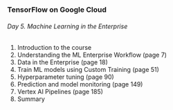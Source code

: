 ### TensorFlow on Google Cloud

###### Day 5. Machine Learning in the Enterprise

1. Introduction to the course
2. Understanding the ML Enterprise Workflow (page 7)
3. Data in the Enterprise (page 18)
4. Train ML models using Custom Training (page 51)
5. Hyperparameter tuning (page 90)
6. Prediction and model monitoring (page 149)
7. Vertex AI Pipelines (page 185)
8. Summary
